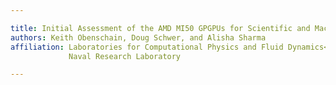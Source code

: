 ```yaml
---

title: Initial Assessment of the AMD MI50 GPGPUs for Scientific and Machine Learning Applications
authors: Keith Obenschain, Doug Schwer, and Alisha Sharma
affiliation: Laboratories for Computational Physics and Fluid Dynamics<br>
             Naval Research Laboratory

---
```

